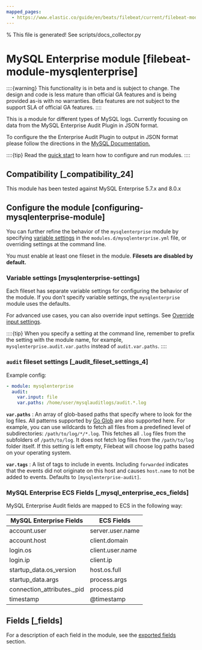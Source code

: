 ```yaml
---
mapped_pages:
  - https://www.elastic.co/guide/en/beats/filebeat/current/filebeat-module-mysqlenterprise.html
---
```


% This file is generated! See scripts/docs_collector.py

# MySQL Enterprise module [filebeat-module-mysqlenterprise]

::::{warning}
This functionality is in beta and is subject to change. The design and code is less mature than official GA features and is being provided as-is with no warranties. Beta features are not subject to the support SLA of official GA features.
::::


This is a module for different types of MySQL logs. Currently focusing on data from the MySQL Enterprise Audit Plugin in JSON format.

To configure the the Enterprise Audit Plugin to output in JSON format please follow the directions in the [MySQL Documentation.](https://dev.mysql.com/doc/refman/8.0/en/audit-log-file-formats.md)

::::{tip}
Read the [quick start](/reference/filebeat/filebeat-installation-configuration.md) to learn how to configure and run modules.
::::



## Compatibility [_compatibility_24]

This module has been tested against MySQL Enterprise 5.7.x and 8.0.x


## Configure the module [configuring-mysqlenterprise-module]

You can further refine the behavior of the `mysqlenterprise` module by specifying [variable settings](#mysqlenterprise-settings) in the `modules.d/mysqlenterprise.yml` file, or overriding settings at the command line.

You must enable at least one fileset in the module. **Filesets are disabled by default.**


### Variable settings [mysqlenterprise-settings]

Each fileset has separate variable settings for configuring the behavior of the module. If you don’t specify variable settings, the `mysqlenterprise` module uses the defaults.

For advanced use cases, you can also override input settings. See [Override input settings](/reference/filebeat/advanced-settings.md).

::::{tip}
When you specify a setting at the command line, remember to prefix the setting with the module name, for example, `mysqlenterprise.audit.var.paths` instead of `audit.var.paths`.
::::



### `audit` fileset settings [_audit_fileset_settings_4]

Example config:

```yaml
- module: mysqlenterprise
  audit:
    var.input: file
    var.paths: /home/user/mysqlauditlogs/audit.*.log
```

**`var.paths`**
:   An array of glob-based paths that specify where to look for the log files. All patterns supported by [Go Glob](https://golang.org/pkg/path/filepath/#Glob) are also supported here. For example, you can use wildcards to fetch all files from a predefined level of subdirectories: `/path/to/log/*/*.log`. This fetches all `.log` files from the subfolders of `/path/to/log`. It does not fetch log files from the `/path/to/log` folder itself. If this setting is left empty, Filebeat will choose log paths based on your operating system.

**`var.tags`**
:   A list of tags to include in events. Including `forwarded` indicates that the events did not originate on this host and causes `host.name` to not be added to events. Defaults to `[mysqlenterprise-audit]`.


### MySQL Enterprise ECS Fields [_mysql_enterprise_ecs_fields]

MySQL Enterprise Audit fields are mapped to ECS in the following way:

| MySQL Enterprise Fields | ECS Fields |
| --- | --- |
| account.user | server.user.name |
| account.host | client.domain |
| login.os | client.user.name |
| login.ip | client.ip |
| startup_data.os_version | host.os.full |
| startup_data.args | process.args |
| connection_attributes._pid | process.pid |
| timestamp | @timestamp |

## Fields [_fields]

For a description of each field in the module, see the [exported fields](/reference/filebeat/exported-fields-mysqlenterprise.md) section.
